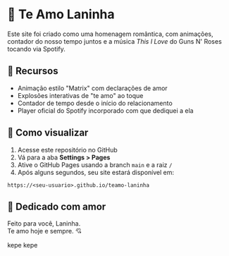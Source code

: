 # 💖 Te Amo Laninha

Este site foi criado como uma homenagem romântica, com animações, contador do nosso tempo juntos e a música _This I Love_ do Guns N' Roses tocando via Spotify.

## 🌟 Recursos

- Animação estilo "Matrix" com declarações de amor
- Explosões interativas de "te amo" ao toque
- Contador de tempo desde o início do relacionamento
- Player oficial do Spotify incorporado com que dediquei a ela

## 📱 Como visualizar

1. Acesse este repositório no GitHub
2. Vá para a aba **Settings > Pages**
3. Ative o GitHub Pages usando a branch `main` e a raiz `/`
4. Após alguns segundos, seu site estará disponível em:

```
https://<seu-usuario>.github.io/teamo-laninha
```

## 💌 Dedicado com amor

Feito para você, Laninha.  
Te amo hoje e sempre. 💘

kepe kepe

